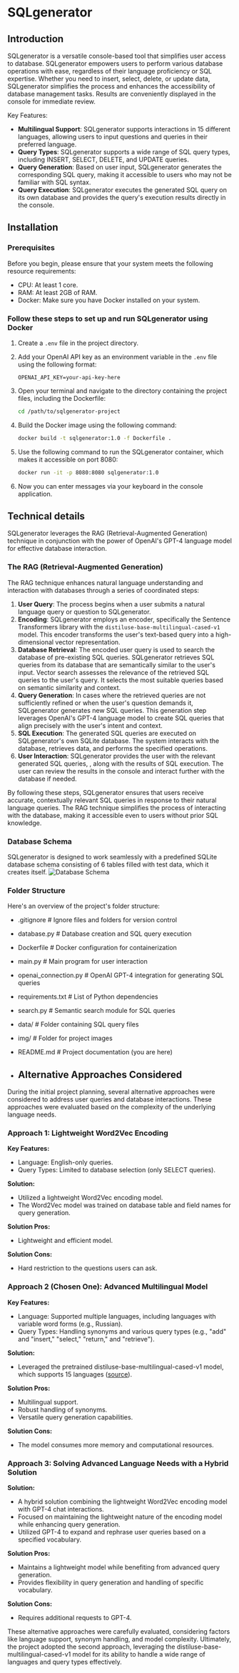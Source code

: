 # SQLgenerator

## Introduction

SQLgenerator is a versatile console-based tool that simplifies user access to database.
SQLgenerator empowers users to perform various database operations with ease, regardless of their language proficiency or SQL expertise. Whether you need to insert, select, delete, or update data, SQLgenerator simplifies the process and enhances the accessibility of database management tasks. Results are conveniently displayed in the console for immediate review.

Key Features:
- **Multilingual Support**: SQLgenerator supports interactions in 15 different languages, allowing users to input questions and queries in their preferred language.
- **Query Types**: SQLgenerator supports a wide range of SQL query types, including INSERT, SELECT, DELETE, and UPDATE queries.
- **Query Generation**: Based on user input, SQLgenerator generates the corresponding SQL query, making it accessible to users who may not be familiar with SQL syntax.
- **Query Execution**: SQLgenerator executes the generated SQL query on its own database and provides the query's execution results directly in the console.

## Installation

### Prerequisites

Before you begin, please ensure that your system meets the following resource requirements:

- CPU: At least 1 core.
- RAM: At least 2GB of RAM.
- Docker: Make sure you have Docker installed on your system.

### Follow these steps to set up and run SQLgenerator using Docker

1. Create a `.env` file in the project directory.
2. Add your OpenAI API key as an environment variable in the `.env` file using the following format:
   ```env
   OPENAI_API_KEY=your-api-key-here
   ```
3. Open your terminal and navigate to the directory containing the project files, including the Dockerfile:
   ```bash
   cd /path/to/sqlgenerator-project
   ```
4. Build the Docker image using the following command:
   ```bash
   docker build -t sqlgenerator:1.0 -f Dockerfile .
   ```
5. Use the following command to run the SQLgenerator container, which makes it accessible on port 8080:

   ```bash
   docker run -it -p 8080:8080 sqlgenerator:1.0
   ```
6. Now you can enter messages via your keyboard in the console application.
     
## Technical details

SQLgenerator leverages the RAG (Retrieval-Augmented Generation) technique in conjunction with the power of OpenAI's GPT-4 language model for effective database interaction.

### The RAG (Retrieval-Augmented Generation)

The RAG technique enhances natural language understanding and interaction with databases through a series of coordinated steps:

1. **User Query**: The process begins when a user submits a natural language query or question to SQLgenerator.
2. **Encoding**: SQLgenerator employs an encoder, specifically the Sentence Transformers library with the `distiluse-base-multilingual-cased-v1` model. This encoder transforms the user's text-based query into a high-dimensional vector representation.
3. **Database Retrieval**: The encoded user query is used to search the database of pre-existing SQL queries. SQLgenerator retrieves SQL queries from its database that are semantically similar to the user's input. Vector search assesses the relevance of the retrieved SQL queries to the user's query. It selects the most suitable queries based on semantic similarity and context.
4. **Query Generation**: In cases where the retrieved queries are not sufficiently refined or when the user's question demands it, SQLgenerator generates new SQL queries. This generation step leverages OpenAI's GPT-4 language model to create SQL queries that align precisely with the user's intent and context.
5. **SQL Execution**: The generated SQL queries are executed on SQLgenerator's own SQLite database. The system interacts with the database, retrieves data, and performs the specified operations.
6. **User Interaction**: SQLgenerator provides the user with the relevant generated SQL queries, , along with the results of SQL execution. The user can review the results in the console and interact further with the database if needed.

By following these steps, SQLgenerator ensures that users receive accurate, contextually relevant SQL queries in response to their natural language queries. The RAG technique simplifies the process of interacting with the database, making it accessible even to users without prior SQL knowledge.

### Database Schema

SQLgenerator is designed to work seamlessly with a predefined SQLite database schema consisting of 6 tables filled with test data, which it creates itself.
![Database Schema](https://github.com/IrinaKrivichenko/SQLgenerator/blob/master/img/db_scheme.png?raw=true)

### Folder Structure

Here's an overview of the project's folder structure:

- .gitignore              # Ignore files and folders for version control
- database.py             # Database creation and SQL query execution
- Dockerfile              # Docker configuration for containerization
- main.py                 # Main program for user interaction
- openai_connection.py    # OpenAI GPT-4 integration for generating SQL queries
- requirements.txt        # List of Python dependencies
- search.py               # Semantic search module for SQL queries
- data/                   # Folder containing SQL query files
- img/                    # Folder for project images
- README.md               # Project documentation (you are here)

- ## Alternative Approaches Considered

During the initial project planning, several alternative approaches were considered to address user queries and database interactions. These approaches were evaluated based on the complexity of the underlying language needs.

### Approach 1: Lightweight Word2Vec Encoding

**Key Features:**
- Language: English-only queries.
- Query Types: Limited to database selection (only SELECT queries).

**Solution:**
- Utilized a lightweight Word2Vec encoding model.
- The Word2Vec model was trained on database table and field names for query generation.

**Solution Pros:**
- Lightweight and efficient model.

**Solution Cons:**
- Hard restriction to the questions users can ask.

### Approach 2 (Chosen One): Advanced Multilingual Model

**Key Features:**
- Language: Supported multiple languages, including languages with variable word forms (e.g., Russian).
- Query Types: Handling synonyms and various query types (e.g., "add" and "insert," "select," "return," and "retrieve").

**Solution:**
- Leveraged the pretrained distiluse-base-multilingual-cased-v1 model, which supports 15 languages ([source](https://www.sbert.net/docs/pretrained_models.html)).

**Solution Pros:**
- Multilingual support.
- Robust handling of synonyms.
- Versatile query generation capabilities.

**Solution Cons:**
- The model consumes more memory and computational resources.

### Approach 3: Solving Advanced Language Needs with a Hybrid Solution

**Solution:**
- A hybrid solution combining the lightweight Word2Vec encoding model with GPT-4 chat interactions.
- Focused on maintaining the lightweight nature of the encoding model while enhancing query generation.
- Utilized GPT-4 to expand and rephrase user queries based on a specified vocabulary.

**Solution Pros:**
- Maintains a lightweight model while benefiting from advanced query generation.
- Provides flexibility in query generation and handling of specific vocabulary.

**Solution Cons:**
- Requires additional requests to GPT-4.

These alternative approaches were carefully evaluated, considering factors like language support, synonym handling, and model complexity. Ultimately, the project adopted the second approach, leveraging the distiluse-base-multilingual-cased-v1 model for its ability to handle a wide range of languages and query types effectively.
